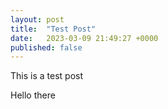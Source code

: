 ```yaml
---
layout: post
title:  "Test Post"
date:   2023-03-09 21:49:27 +0000
published: false
---
```

This is a test post

Hello there

